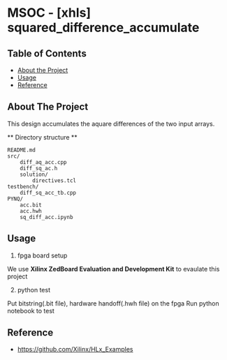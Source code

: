 # MSOC - [xhls] squared_difference_accumulate



<!-- TABLE OF CONTENTS -->
## Table of Contents

* [About the Project](#about-the-project)
* [Usage](#usage)
* [Reference](#reference)



<!-- ABOUT THE PROJECT -->
## About The Project

This design accumulates the aquare differences of the two input arrays.

** Directory structure **
```
README.md
src/
	diff_aq_acc.cpp
	diff_sq_ac.h
	solution/
		directives.tcl
testbench/
	diff_sq_acc_tb.cpp
PYNQ/
	acc.bit
	acc.hwh
	sq_diff_acc.ipynb
```

<!-- USAGE EXAMPLES -->
## Usage
1. fpga board setup

We use **Xilinx ZedBoard Evaluation and Development Kit** to evaulate this project

2. python test

Put bitstring(.bit file), hardware handoff(.hwh file) on the fpga
Run python notebook to test

## Reference

* 	https://github.com/Xilinx/HLx_Examples
